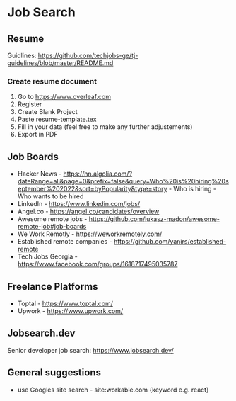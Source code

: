 # Job Search

## Resume
Guidlines: https://github.com/techjobs-ge/tj-guidelines/blob/master/README.md

### Create resume document
1. Go to https://www.overleaf.com
1. Register
1. Create Blank Project
1. Paste resume-template.tex
1. Fill in your data (feel free to make any further adjustements)
1. Export in PDF

## Job Boards
- Hacker News - https://hn.algolia.com/?dateRange=all&page=0&prefix=false&query=Who%20is%20hiring%20september%202022&sort=byPopularity&type=story - Who is hiring - Who wants to be hired
- LinkedIn - https://www.linkedin.com/jobs/
- Angel.co - https://angel.co/candidates/overview
- Awesome remote jobs - https://github.com/lukasz-madon/awesome-remote-job#job-boards
- We Work Remotly - https://weworkremotely.com/
- Established remote companies - https://github.com/yanirs/established-remote
- Tech Jobs Georgia - https://www.facebook.com/groups/1618717495035787

## Freelance Platforms
- Toptal - https://www.toptal.com/
- Upwork - https://www.upwork.com/

## Jobsearch.dev
Senior developer job search: https://www.jobsearch.dev/


## General suggestions
- use Googles site search - site:workable.com {keyword e.g. react}